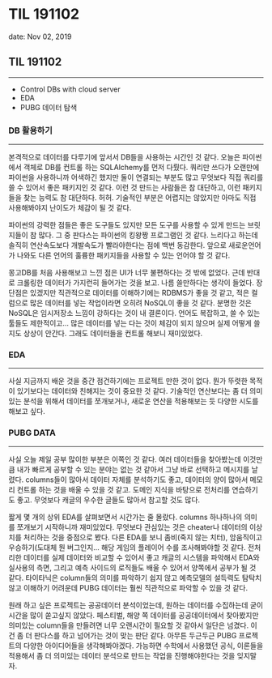 # TIL 191102

date: Nov 02, 2019

## TIL 191102

---

- Control DBs with cloud server
- EDA
- PUBG 데이터 탐색

### DB 활용하기

---

본격적으로 데이터를 다루기에 앞서서 DB들을 사용하는 시간인 것 같다. 오늘은 파이썬에서 객체로 DB를 컨트롤 하는 SQLAlchemy를 먼저 다뤘다. 쿼리만 쓰다가 오랜만에 파이썬을 사용하니까 어색하긴 했지만 둘이 연결되는 부분도 많고 무엇보다 직접 쿼리를 쓸 수 있어서 좋은 패키지인 것 같다. 이런 것 만드는 사람들은 참 대단하고, 이런 패키지들을 찾는 능력도 참 대단하다. 허허. 기술적인 부분은 어렵지는 않았지만 아마도 직접 사용해봐야지 난이도가 체감이 될 것 같다.

파이썬의 강력한 점들은 좋은 도구들도 있지만 모든 도구를 사용할 수 있게 만드는 브릿지들이 참 많다. 그 중 판다스는 파이썬의 킹왕짱 프로그램인 것 같다. 느리다고 하는데 솔직히 연산속도보다 개발속도가 빨라야한다는 점에 백번 동감한다. 앞으로 새로운언어가 나와도 다른 언어의 훌륭한 패키지들을 사용할 수 있는 언어야 할 것 같다.

몽고DB를 처음 사용해보고 느낀 점은 UI가 너무 불편하다는 것 밖에 없었다. 근데 반대로 크롤링한 데이터가 가지런히 들어가는 것을 보고. 나름 쓸만하다는 생각이 들었다. 장단점은 있겠지만 직관적으로 데이터를 이해하기에는 RDBMS가 좋을 것 같고, 적은 컬럼으로 많은 데이터를 넣는 작업이라면 오히려 NoSQL이 좋을 것 같다. 분명한 것은 NoSQL은 임시저장소 느낌이 강하다는 것이 내 결론이다. 언어도 복잡하고, 쓸 수 있는 툴들도 제한적이고... 많은 데이터를 넣는 다는 것이 체감이 되지 않으며 실제 어떻게 쓸지도 상상이 안간다. 그래도 데이터들을 컨트롤 해보니 재미있었다.

### EDA

---

사실 지금까지 배운 것을 중간 점건하기에는 프로젝트 만한 것이 없다. 뭔가 뚜렷한 목적이 있기보다는 데이터와 친해지는 것이 중요한 것 같다. 기술적인 연산보다는 좀 더 의미있는 분석을 위해서 데이터를 쪼개보거나, 새로운 연산을 적용해보는 듯 다양한 시도를 해보고 싶다.

### PUBG DATA

---

사실 오늘 제일 공부 많이한 부분은 이쪽인 것 같다. 여러 데이터들을 찾아봤는데 이것만큼 내가 빠르게 공부할 수 있는 분야는 없는 것 같아서 그냥 바로 선택하고 메시지를 날렸다. columns들이 많아서 데이터 자체를 분석하기도 좋고, 데이터의 양이 많아서 메모리 컨트롤 하는 것을 배울 수 있을 것 같고. 도메인 지식을 바탕으로 전처리를 연습하기도 좋고. 무엇보다 캐글의 우수한 글들도 많아서 참고할 것도 많다.

짧게 몇 개의 상위 EDA를 살펴보면서 시간가는 줄 몰랐다. columns 하나하나의 의미를 쪼개보기 시작하니까 재미있었다. 무엇보다 관심있는 것은 cheater나 데이터의 이상치를 처리하는 것을 중점으로 봤다. 다른 EDA를 보니 좀비(죽지 않는 치터), 암움직이고 우승하기(도대체 뭔 버그인지... 해당 게임의 플레이어 수를 조사해봐야할 것 같다. 전처리한 데이터를 실제 데이터와 비교할 수 있어서 좋고 캐글의 시스템을 파악해서 EDA와 실사용의 측면, 그리고 예측 사이드의 로직들도 배울 수 있어서 양쪽에서 공부가 될 것 같다. 타이타닉은 column들의 의미를 파악하기 쉽지 않고 예측모델의 설득력도 탐탁치 않고 이해하기 어려운데 PUBG 데이터는 훨씬 직관적으로 파악할 수 있을 것 같다.

원래 하고 싶은 프로젝트는 공공데이터 분석이었는데, 원하는 데이터를 수집하는데 굳이 시간을 많이 쏟고싶지 않았다. 페스티벌, 해양 쪽 데이터를 공공데이터에서 찾아봤지만 의미있는 column들을 만들려면 너무 오랜시간이 필요할 것 같아서 일단은 넘겼다. 이건 좀 더 판다스를 하고 넘어가는 것이 맞는 판단 같다. 아무튼 두근두근 PUBG 프로젝트의 다양한 아이디어들을 생각해봐야겠다. 가능하면 수학에서 사용했던 공식, 이론들을 적용해서 좀 더 의미있는 데이터 분석으로 만드는 작업을 진행해야한다는 것을 잊지말자.